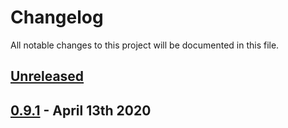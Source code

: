 # Changelog

All notable changes to this project will be documented in this file.

## [Unreleased][HEAD]

## [0.9.1] - April 13th 2020


[0.9.1]: https://github.com/Esri/solution.js/compare/a41f3b856898e7fbac679ffb44de1c38f55260e3...v0.9.1 "v0.9.1"
[HEAD]: https://github.com/Esri/solution.js/compare/v0.9.1...HEAD "Unreleased Changes"
